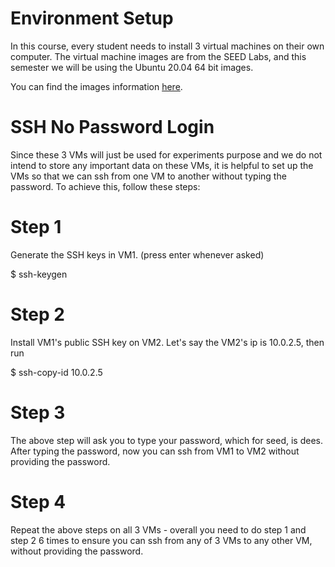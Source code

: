 # Environment Setup

In this course, every student needs to install 3 virtual machines on their own computer. The virtual machine images are from the SEED Labs, and this semester we will be using the Ubuntu 20.04 64 bit images.

You can find the images information [here](https://seedsecuritylabs.org/labsetup.html).

# SSH No Password Login

Since these 3 VMs will just be used for experiments purpose and we do not intend to store any important data on these VMs, it is helpful to set up the VMs so that we can ssh from one VM to another without typing the password. To achieve this, follow these steps:

# Step 1

Generate the SSH keys in VM1. (press enter whenever asked)

$ ssh-keygen

# Step 2

Install VM1's public SSH key on VM2. Let's say the VM2's ip is 10.0.2.5, then run 

$ ssh-copy-id 10.0.2.5

# Step 3

The above step will ask you to type your password, which for seed, is dees. After typing the password, now you can ssh from VM1 to VM2 without providing the password.

# Step 4

Repeat the above steps on all 3 VMs - overall you need to do step 1 and step 2 6 times to ensure you can ssh from any of 3 VMs to any other VM, without providing the password.
